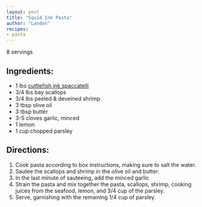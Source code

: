```yaml
---
layout: post
title: "Squid Ink Pasta"
author: "Landon"
recipes:
- pasta
---
```


8 servings

## Ingredients:
- 1 lbs [cuttlefish ink spaccatelli](https://www.sfoglini.com/products/cuttlefish-ink-spaccatelli)
- 3/4 lbs bay scallops
- 3/4 lbs peeled & deveined shrimp
- 3 tbsp olive oil
- 3 tbsp butter
- 3-5 cloves garlic, minced
- 1 lemon
- 1 cup chopped parsley

## Directions:

1. Cook pasta according to box instructions, making sure to salt the water.
2. Sautee the scallops and shrimp in the olive oil and butter.
3. In the last minute of sauteeing, add the minced garlic
4. Strain the pasta and mix together the pasta, scallops, shrimp, cooking juices from the seafood, lemon, and 3/4 cup of the parsley.
5. Serve, garnishing with the remaining 1/4 cup of parsley.